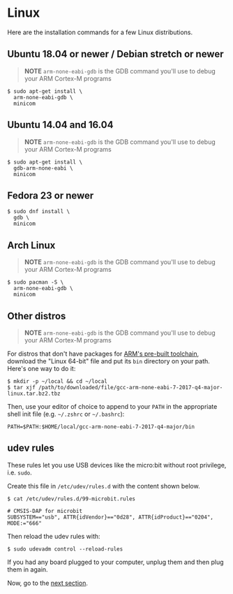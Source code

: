 # Linux

Here are the installation commands for a few Linux distributions.

## Ubuntu 18.04 or newer / Debian stretch or newer

> **NOTE** `arm-none-eabi-gdb` is the GDB command you'll use to debug your ARM
> Cortex-M programs

<!-- Debian stretch -->
<!-- GDB 7.12 -->
<!-- OpenOCD 0.9.0 -->

<!-- Ubuntu 18.04 -->
<!-- GDB 8.1 -->
<!-- OpenOCD 0.10.0 -->

``` console
$ sudo apt-get install \
  arm-none-eabi-gdb \
  minicom
```

## Ubuntu 14.04 and 16.04

> **NOTE** `arm-none-eabi-gdb` is the GDB command you'll use to debug your ARM
> Cortex-M programs

<!-- Ubuntu 14.04 -->
<!-- GDB 7.6 -->
<!-- OpenOCD 0.7.0 -->

``` console
$ sudo apt-get install \
  gdb-arm-none-eabi \
  minicom
```

## Fedora 23 or newer

``` console
$ sudo dnf install \
  gdb \
  minicom
```

## Arch Linux

> **NOTE** `arm-none-eabi-gdb` is the GDB command you'll use to debug your ARM
> Cortex-M programs

``` console
$ sudo pacman -S \
  arm-none-eabi-gdb \
  minicom
```

## Other distros

> **NOTE** `arm-none-eabi-gdb` is the GDB command you'll use to debug your ARM
> Cortex-M programs

For distros that don't have packages for [ARM's pre-built
toolchain](https://developer.arm.com/open-source/gnu-toolchain/gnu-rm/downloads),
download the "Linux 64-bit" file and put its `bin` directory on your path.
Here's one way to do it:

``` console
$ mkdir -p ~/local && cd ~/local
$ tar xjf /path/to/downloaded/file/gcc-arm-none-eabi-7-2017-q4-major-linux.tar.bz2.tbz
```

Then, use your editor of choice to append to your `PATH` in the appropriate
shell init file (e.g. `~/.zshrc` or `~/.bashrc`):

```
PATH=$PATH:$HOME/local/gcc-arm-none-eabi-7-2017-q4-major/bin
```

## udev rules

These rules let you use USB devices like the micro:bit without root privilege, i.e. `sudo`.

Create this file in `/etc/udev/rules.d` with the content shown below.

``` console
$ cat /etc/udev/rules.d/99-microbit.rules
```

``` text
# CMSIS-DAP for microbit
SUBSYSTEM=="usb", ATTR{idVendor}=="0d28", ATTR{idProduct}=="0204", MODE:="666"
```

Then reload the udev rules with:

``` console
$ sudo udevadm control --reload-rules
```

If you had any board plugged to your computer, unplug them and then plug them in again.

Now, go to the [next section].

[next section]: verify.md
